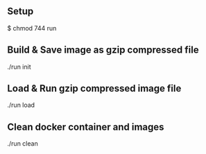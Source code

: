 ## Setup
$ chmod 744 run

## Build & Save image as gzip compressed file
./run init

## Load & Run gzip compressed image file
./run load

## Clean docker container and images
./run clean
